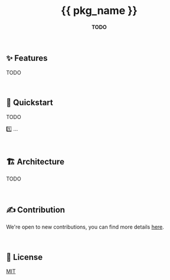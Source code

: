 <br>
<div align="center">
    <h1>{{ pkg_name }}</h1>
    <strong>TODO</strong>
</div>
<br>
<br>

## ✨ Features

TODO

<br>

## 🚀 Quickstart

TODO

1️⃣ ...

<br>

## 🏗️ Architecture

TODO

<br>

## ✍️ Contribution

We're open to new contributions, you can find more details [here](../CONTRIBUTING.md).

<br>

## 📖 License

[MIT](../LICENSE "License MIT")
